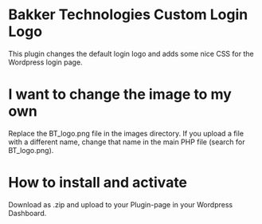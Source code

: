 # Bakker Technologies Custom Login Logo
This plugin changes the default login logo and adds some nice CSS for the Wordpress login page.

# I want to change the image to my own
Replace the BT_logo.png file in the images directory. If you upload a file with a different name, change that name in the main PHP file (search for BT_logo.png).

# How to install and activate
Download as .zip and upload to your Plugin-page in your Wordpress Dashboard.
